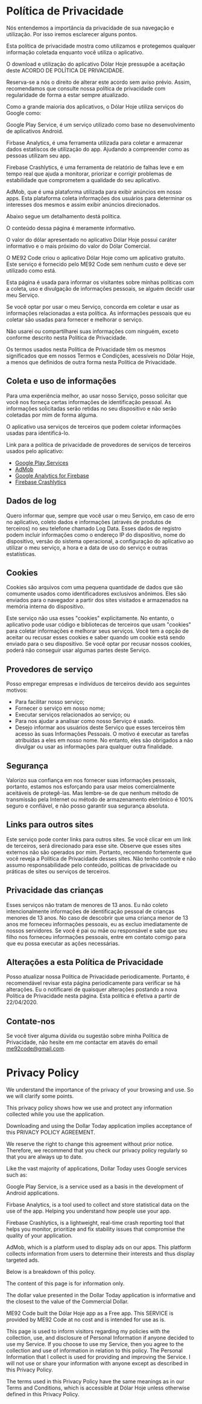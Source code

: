 # Política de Privacidade

Nós entendemos a importância da privacidade de sua navegação e utilização. Por isso iremos esclarecer alguns pontos.

Esta política de privacidade mostra como utilizamos e protegemos qualquer informação coletada enquanto você utiliza o aplicativo.

O download e utilização do aplicativo Dólar Hoje pressupõe a aceitação deste ACORDO DE POLÍTICA DE PRIVACIDADE.  

 Reserva-se a nós o direito de alterar este acordo sem aviso prévio. Assim, recomendamos que consulte nossa política de privacidade com regularidade de forma a estar sempre atualizado.

Como a grande maioria dos aplicativos, o Dólar Hoje utiliza serviços do Google como:

Google Play Service, é um serviço utilizado como base no desenvolvimento de aplicativos Android.

Firbase Analytics, é uma ferramenta utilizada para coletar e armazenar dados estatíscos de utilização do app.
Ajudando a compreender como as pessoas utilizam seu app.

Firebase Crashlytics, é uma ferramenta de relatório de falhas leve e em tempo real que ajuda a monitorar, priorizar e corrigir problemas de estabilidade que comprometem a qualidade do seu aplicativo.

AdMob, que é uma plataforma utilizada para exibir anúncios em nosso apps. Esta plataforma coleta informações dos usuários para determinar os interesses dos mesmos e assim exibir anúncios direcionados.

Abaixo segue um detalhamento destá política.

O conteúdo dessa página é meramente informativo.

O valor do dólar apresentado no aplicativo Dólar Hoje possui caráter informativo e o mais próximo do valor do Dólar Comercial.

O ME92 Code criou o aplicativo Dólar Hoje como um aplicativo gratuito. Este serviço é fornecido pelo ME92 Code sem nenhum custo e deve ser utilizado como está.

Esta página é usada para informar os visitantes sobre minhas políticas com a coleta, uso e divulgação de informações pessoais, se alguém decidir usar meu Serviço.

Se você optar por usar o meu Serviço, concorda em coletar e usar as informações relacionadas a esta política. As informações pessoais que eu coletar são usadas para fornecer e melhorar o serviço.

Não usarei ou compartilharei suas informações com ninguém, exceto conforme descrito nesta Política de Privacidade.

Os termos usados nesta Política de Privacidade têm os mesmos significados que em nossos Termos e Condições, acessíveis no Dólar Hoje, a menos que definidos de outra forma nesta Política de Privacidade.

## Coleta e uso de informações

Para uma experiência melhor, ao usar nosso Serviço, posso solicitar que você nos forneça certas informações de identificação pessoal. As informações solicitadas serão retidas no seu dispositivo e não serão coletadas por mim de forma alguma.

O aplicativo usa serviços de terceiros que podem coletar informações usadas para identificá-lo.

Link para a política de privacidade de provedores de serviços de terceiros usados pelo aplicativo:

- [Google Play Services](https://www.google.com/policies/privacy/)
- [AdMob](https://support.google.com/admob/answer/6128543?hl=en)
- [Google Analytics for Firebase](https://firebase.google.com/policies/analytics)
- [Firebase Crashlytics](https://firebase.google.com/support/privacy/)

## Dados de log

Quero informar que, sempre que você usar o meu Serviço, em caso de erro no aplicativo, coleto dados e informações (através de produtos de terceiros) no seu telefone chamado Log Data. Esses dados de registro podem incluir informações como o endereço IP do dispositivo, nome do dispositivo, versão do sistema operacional, a configuração do aplicativo ao utilizar o meu serviço, a hora e a data de uso do serviço e outras estatísticas.

## Cookies

Cookies são arquivos com uma pequena quantidade de dados que são comumente usados como identificadores exclusivos anônimos. Eles são enviados para o navegador a partir dos sites visitados e armazenados na memória interna do dispositivo.

Este serviço não usa esses "cookies" explicitamente. No entanto, o aplicativo pode usar código e bibliotecas de terceiros que usam "cookies" para coletar informações e melhorar seus serviços. Você tem a opção de aceitar ou recusar esses cookies e saber quando um cookie está sendo enviado para o seu dispositivo. Se você optar por recusar nossos cookies, poderá não conseguir usar algumas partes deste Serviço.

## Provedores de serviço

Posso empregar empresas e indivíduos de terceiros devido aos seguintes motivos:

- Para facilitar nosso serviço;
- Fornecer o serviço em nosso nome;
- Executar serviços relacionados ao serviço; ou
- Para nos ajudar a analisar como nosso Serviço é usado.
- Desejo informar aos usuários deste Serviço que esses terceiros têm acesso às suas Informações Pessoais. O motivo é executar as tarefas atribuídas a eles em nosso nome. No entanto, eles são obrigados a não divulgar ou usar as informações para qualquer outra finalidade.

## Segurança

Valorizo sua confiança em nos fornecer suas informações pessoais, portanto, estamos nos esforçando para usar meios comercialmente aceitáveis de protegê-las. Mas lembre-se de que nenhum método de transmissão pela Internet ou método de armazenamento eletrônico é 100% seguro e confiável, e não posso garantir sua segurança absoluta.

## Links para outros sites 

Este serviço pode conter links para outros sites. Se você clicar em um link de terceiros, será direcionado para esse site. Observe que esses sites externos não são operados por mim. Portanto, recomendo fortemente que você reveja a Política de Privacidade desses sites. Não tenho controle e não assumo responsabilidade pelo conteúdo, políticas de privacidade ou práticas de sites ou serviços de terceiros.

## Privacidade das crianças

Esses serviços não tratam de menores de 13 anos. Eu não coleto intencionalmente informações de identificação pessoal de crianças menores de 13 anos. No caso de descobrir que uma criança menor de 13 anos me forneceu informações pessoais, eu as excluo imediatamente de nossos servidores. Se você é pai ou mãe ou responsável e sabe que seu filho nos forneceu informações pessoais, entre em contato comigo para que eu possa executar as ações necessárias. 

## Alterações a esta Política de Privacidade

Posso atualizar nossa Política de Privacidade periodicamente. Portanto, é recomendável revisar esta página periodicamente para verificar se há alterações. Eu o notificarei de quaisquer alterações postando a nova Política de Privacidade nesta página.
Esta política é efetiva a partir de 22/04/2020.

## Contate-nos 
Se você tiver alguma dúvida ou sugestão sobre minha Política de Privacidade, não hesite em me contactar em atavés do email me92code@gmail.com.


# Privacy Policy

We understand the importance of the privacy of your browsing and use. So we will clarify some points.

This privacy policy shows how we use and protect any information collected while you use the application.

Downloading and using the Dollar Today application implies acceptance of this PRIVACY POLICY AGREEMENT.

We reserve the right to change this agreement without prior notice. Therefore, we recommend that you check our privacy policy regularly so that you are always up to date.

Like the vast majority of applications, Dollar Today uses Google services such as:

Google Play Service, is a service used as a basis in the development of Android applications.

Firbase Analytics, is a tool used to collect and store statistical data on the use of the app.
Helping you understand how people use your app.

Firebase Crashlytics, is a lightweight, real-time crash reporting tool that helps you monitor, prioritize and fix stability issues that compromise the quality of your application.

AdMob, which is a platform used to display ads on our apps. This platform collects information from users to determine their interests and thus display targeted ads.

Below is a breakdown of this policy.

The content of this page is for information only.

The dollar value presented in the Dollar Today application is informative and the closest to the value of the Commercial Dollar.

ME92 Code built the Dólar Hoje app as a Free app. This SERVICE is provided by ME92 Code at no cost and is intended for use as is.

This page is used to inform visitors regarding my policies with the collection, use, and disclosure of Personal Information if anyone decided to use my Service.
If you choose to use my Service, then you agree to the collection and use of information in relation to this policy. The Personal Information that I collect is used for providing and improving the Service. I will not use or share your information with anyone except as described in this Privacy Policy.

The terms used in this Privacy Policy have the same meanings as in our Terms and Conditions, which is accessible at Dólar Hoje unless otherwise defined in this Privacy Policy.
